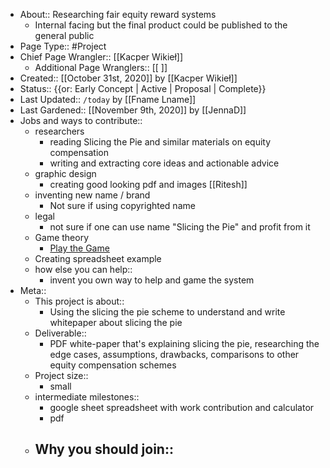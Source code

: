 - About:: Researching fair equity reward systems
    - Internal facing but the final product could be published to the general public 
- Page Type:: #Project
- Chief Page Wrangler:: [[Kacper Wikieł]]
    - Additional Page Wranglers:: [[ ]]
- Created:: [[October 31st, 2020]] by [[Kacper Wikieł]]
- Status:: {{or: Early Concept | Active | Proposal | Complete}}
- Last Updated:: `/today` by [[Fname Lname]]
- Last Gardened:: [[November 9th, 2020]] by [[JennaD]] 
- Jobs and ways to contribute::
    - researchers 
        - reading Slicing the Pie and similar materials on equity compensation 
        - writing and extracting core ideas and actionable advice
    - graphic design 
        - creating good looking pdf and images [[Ritesh]]
    - inventing new name / brand 
        - Not sure if using copyrighted name 
    - legal
        - not sure if one can use name "Slicing the Pie" and profit from it
    - Game theory 
        - [Play the Game](https://www.slicingpie.com/deck/)
    - Creating spreadsheet example 
    - how else you can help::
        - invent you own way to help and game the system
- Meta::
    - This project is about::
        - Using the slicing the pie scheme to understand and write whitepaper about slicing the pie 
    - Deliverable::
        - PDF white-paper that's explaining slicing the pie, researching the edge cases, assumptions, drawbacks, comparisons to other equity compensation schemes
    - Project size::
        - small
    - intermediate milestones::
        - google sheet spreadsheet with work contribution and calculator 
        - pdf 
    - Why you should join::
        - 
